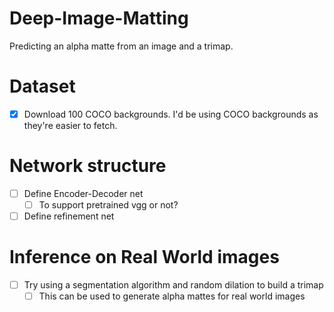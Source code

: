 # Deep-Image-Matting
Predicting an alpha matte from an image and a trimap.


# Dataset
- [x] Download 100 COCO backgrounds. I'd be using COCO backgrounds as they're easier to fetch.

# Network structure
- [ ] Define Encoder-Decoder net
    - [ ] To support pretrained vgg or not?
- [ ] Define refinement net

# Inference on Real World images
- [ ] Try using a segmentation algorithm and random dilation to build a trimap
    - [ ] This can be used to generate alpha mattes for real world images
